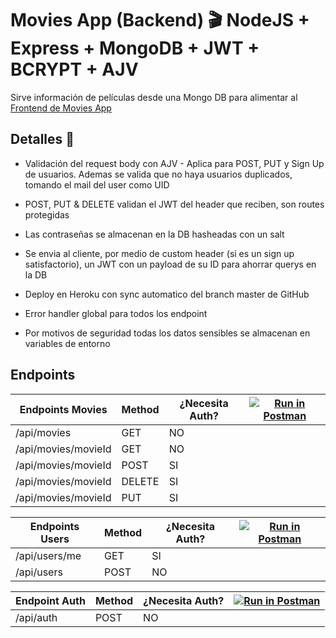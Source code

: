# Movies App (Backend) 🎬  NodeJS + Express + MongoDB + JWT +  BCRYPT +  AJV  

Sirve información de películas desde una Mongo DB para alimentar al [Frontend de Movies App](https://github.com/bruezr/movies-app-frontend) 

## Detalles 👀


- Validación del request body con AJV - Aplica para POST, PUT y Sign Up de usuarios. Ademas se valida que no haya usuarios duplicados, tomando el mail del user como UID

- POST, PUT & DELETE validan el JWT del header que reciben, son routes protegidas

- Las contraseñas se almacenan en la DB hasheadas con un salt

- Se envia al cliente, por medio de custom header (si es un sign up satisfactorio), un JWT con un payload de su ID para ahorrar querys en la DB

- Deploy en Heroku con sync automatico del branch master de GitHub

- Error handler global para todos los endpoint

-  Por motivos de seguridad todas los datos sensibles se almacenan en variables de entorno


## Endpoints

Endpoints Movies     | Method        | ¿Necesita Auth?   |  [![Run in Postman](https://run.pstmn.io/button.svg)](https://app.getpostman.com/run-collection/270a79c044b38139cc0f)
-------------        | ------------- | -------------     |  -----------
/api/movies         | GET           | NO                | 
/api/movies/movieId  | GET           | NO                |
/api/movies/movieId  | POST          | SI                |
/api/movies/movieId  | DELETE        | SI                |
/api/movies/movieId  | PUT           | SI                |


Endpoints Users     | Method        | ¿Necesita Auth?   |  [![Run in Postman](https://run.pstmn.io/button.svg)](https://app.getpostman.com/run-collection/049ce07efcbb140ae0a4)
-------------        | ------------- | -------------     |  -----------
/api/users/me        | GET           | SI                | 
/api/users          | POST          | NO                |

Endpoint Auth     | Method        | ¿Necesita Auth?   |  [![Run in Postman](https://run.pstmn.io/button.svg)](https://app.getpostman.com/run-collection/93d880706486cfac84b2)
-------------        | ------------- | -------------     |  -----------
/api/auth          | POST          | NO                |
